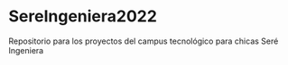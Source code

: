 # SereIngeniera2022
Repositorio para los proyectos del campus tecnológico para chicas Seré Ingeniera
